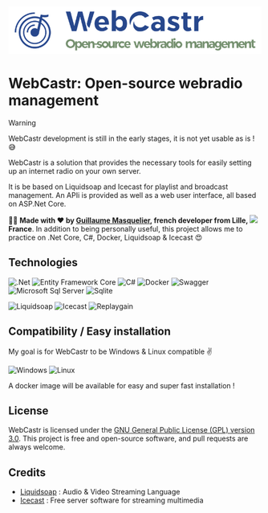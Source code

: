 ![](resources/logo-150.png)

# WebCastr: Open-source webradio management

> [!WARNING]
> WebCastr development is still in the early stages, it is not yet usable as is ! 😅

WebCastr is a solution that provides the necessary tools for easily setting up an internet radio on your own server.

It is be based on Liquidsoap and Icecast for playlist and broadcast management.
An APIi is provided as well as a web user interface, all based on ASP.Net Core.

🙋‍♂️ **Made with ❤️ by [Guillaume Masquelier](https://github.com/gmasquelier59), french developer from <b>Lille, <img src="https://cdn-icons-png.flaticon.com/512/197/197560.png" width="13"/> France</b>**. In addition to being personally useful, this project allows me to practice on .Net Core, C#, Docker, Liquidsoap & Icecast 😍

## Technologies

<p>
    <img alt=".Net" src="https://img.shields.io/badge/-.Net%20Core-006d77?style=flat-square&logo=dotnet&logoColor=white" />
    <img alt="Entity Framework Core" src="https://img.shields.io/badge/-Entity%20Framework%20Core-006d77?style=flat-square&logo=dotnet&logoColor=white" />
    <img alt="C#" src="https://img.shields.io/badge/-C%23-006d77?style=flat-square&logo=csharp&logoColor=white" />
    <img alt="Docker" src="https://img.shields.io/badge/-Docker-006d77?style=flat-square&logo=docker&logoColor=white" />
    <img alt="Swagger" src="https://img.shields.io/badge/-Swagger-006d77?style=flat-square&logo=swagger&logoColor=white" />
    <img alt="Microsoft Sql Server" src="https://img.shields.io/badge/-Sql%20Server-006d77?style=flat-square&logo=microsoftsqlserver&logoColor=white" />
    <img alt="Sqlite" src="https://img.shields.io/badge/-Sqlite-006d77?style=flat-square&logo=sqlite&logoColor=white" />
</p>
<p>
    <img alt="Liquidsoap" src="https://img.shields.io/badge/-Liquidsoap-83c5be?style=flat-square&logoColor=white" />
    <img alt="Icecast" src="https://img.shields.io/badge/-Icecast-83c5be?style=flat-square&logoColor=white" />
    <img alt="Replaygain" src="https://img.shields.io/badge/-Replaygain-83c5be?style=flat-square&logoColor=white" />
</p>

## Compatibility / Easy installation

My goal is for WebCastr to be Windows & Linux compatible ✌️

<p>
    <img alt="Windows" src="https://img.shields.io/badge/-Windows 10/11-006d77?style=flat-square&logo=Windows&logoColor=white" />
    <img alt="Linux" src="https://img.shields.io/badge/-Linux%20Ubuntu-006d77?style=flat-square&logo=linux&logoColor=white" />
</p>

A docker image will be available for easy and super fast installation !

## License

WebCastr is licensed under the [GNU General Public License (GPL) version 3.0](https://github.com/gmasquelier59/WebCastr/blob/main/LICENSE). This project is free and open-source software, and pull requests are always welcome.

## Credits

* [Liquidsoap](https://www.liquidsoap.info/) : Audio & Video Streaming Language
* [Icecast](https://icecast.org/) : Free server software for streaming multimedia
